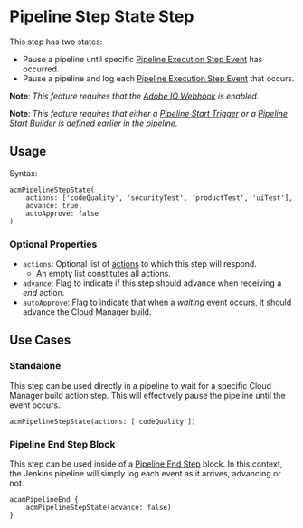 # Pipeline Step State Step

[cloud-manager-events]: https://www.adobe.io/apis/experiencecloud/cloud-manager/docs.html#!AdobeDocs/cloudmanager-api-docs/master/receiving-events.md

This step has two states:
 * Pause a pipeline until specific [Pipeline Execution Step Event][cloud-manager-events] has occurred.
 * Pause a pipeline and log each [Pipeline Execution Step Event][cloud-manager-events] that occurs.

**Note**: *This feature requires that the [Adobe IO Webhook](/README.md#adobeio-webhook) is enabled.*

**Note**: *This feature requires that either a [Pipeline Start Trigger](/doc/trigger/start-pipeline/README.md) or a [Pipeline Start Builder](/doc/builder/start-pipeline/README.md) is defined earlier in the pipeline.*

## Usage

Syntax:

```
acmPipelineStepState(
    actions: ['codeQuality', 'securityTest', 'productTest', 'uiTest'],
    advance: true,
    autoApprove: false
)
```

### Optional Properties

* `actions`: Optional list of [actions][cloud-manager-events] to which this step will respond.
  * An empty list constitutes all actions.
* `advance`: Flag to indicate if this step should advance when receiving a *end* action.
* `autoApprove`: Flag to indicate that when a *waiting* event occurs, it should advance the Cloud Manager build.

## Use Cases

### Standalone

This step can be used directly in a pipeline to wait for a specific Cloud Manager build action step. This will effectively pause the pipeline until the event occurs.

```
acmPipelineStepState(actions: ['codeQuality'])
```

### Pipeline End Step Block

This step can be used inside of a [Pipeline End Step](/doc/step/pipeline-end/README.md) block. In this context, the Jenkins pipeline will simply log each event as it arrives, advancing or not. 

```
acamPipelineEnd {
    acmPipelineStepState(advance: false)
}
```
